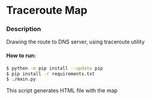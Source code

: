 # Traceroute Map

### Description

Drawing the route to DNS server, using traceroute utility

#### How to run:

```bash
$ python -m pip install --update pip
$ pip install -r requirements.txt
$ ./main.py
```

This script generates HTML file with the map